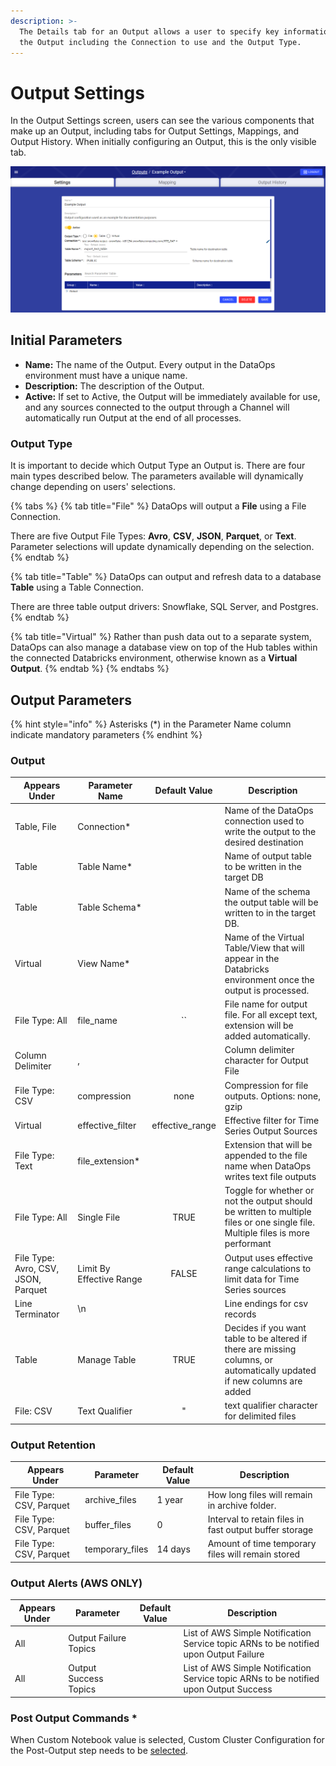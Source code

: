 ```yaml
---
description: >-
  The Details tab for an Output allows a user to specify key information about
  the Output including the Connection to use and the Output Type.
---
```


# Output Settings

In the Output Settings screen, users can see the various components that make up an Output, including tabs for Output Settings, Mappings, and Output History. When initially configuring an Output, this is the only visible tab.

![](<../../.gitbook/assets/image (308).png>)

## Initial Parameters

* **Name:** The name of the Output. Every output in the DataOps environment must have a unique name.
* **Description:** The description of the Output.
* **Active:** If set to Active, the Output will be immediately available for use, and any sources connected to the output through a Channel will automatically run Output at the end of all processes.

### Output Type

It is important to decide which Output Type an Output is. There are four main types described below. The parameters available will dynamically change depending on users' selections.

{% tabs %}
{% tab title="File" %}
DataOps will output a **File** using a File Connection.

There are five Output File Types: **Avro**, **CSV**, **JSON**, **Parquet**, or **Text**. Parameter selections will update dynamically depending on the selection.
{% endtab %}

{% tab title="Table" %}
DataOps can output and refresh data to a database **Table** using a Table Connection.

There are three table output drivers: Snowflake, SQL Server, and Postgres.
{% endtab %}

{% tab title="Virtual" %}
Rather than push data out to a separate system, DataOps can also manage a database view on top of the Hub tables within the connected Databricks environment, otherwise known as a **Virtual Output**.
{% endtab %}
{% endtabs %}

## Output Parameters

{% hint style="info" %}
Asterisks (\*) in the Parameter Name column indicate mandatory parameters
{% endhint %}

### Output

| Appears Under                       | Parameter Name           |   Default Value  | Description                                                                                                                    |
| ----------------------------------- | ------------------------ | :--------------: | ------------------------------------------------------------------------------------------------------------------------------ |
| Table, File                         | Connection\*             |                  | Name of the DataOps connection used to write the output to the desired destination                                             |
| Table                               | Table Name\*             |                  | Name of output table to be written in the target DB                                                                            |
| Table                               | Table Schema\*           |                  | Name of the schema the output table will be written to in the target DB.                                                       |
| Virtual                             | View Name\*              |                  | Name of the Virtual Table/View that will appear in the Databricks environment once the output is processed.                    |
| File Type: All                      | file\_name               |        ``        | File name for output file. For all except text, extension will be added automatically.                                         |
| Column Delimiter                    | ,                        |                  | Column delimiter character for Output File                                                                                     |
| File Type: CSV                      | compression              |       none       | Compression for file outputs. Options: none, gzip                                                                              |
| Virtual                             | effective\_filter        | effective\_range | Effective filter for Time Series Output Sources                                                                                |
| File Type: Text                     | file\_extension\*        |                  | Extension that will be appended to the file name when DataOps writes text file outputs                                         |
| File Type: All                      | Single File              |       TRUE       | Toggle for whether or not the output should be written to multiple files or one single file. Multiple files is more performant |
| File Type: Avro, CSV, JSON, Parquet | Limit By Effective Range |       FALSE      | Output uses effective range calculations to limit data for Time Series sources                                                 |
| Line Terminator                     | \n                       |                  | Line endings for csv records                                                                                                   |
| Table                               | Manage Table             |       TRUE       | Decides if you want table to be altered if there are missing columns, or automatically updated if new columns are added        |
| File: CSV                           | Text Qualifier           |         "        | text qualifier character for delimited files                                                                                   |

### Output Retention

| Appears Under           | Parameter        | Default Value | Description                                            |
| ----------------------- | ---------------- | ------------- | ------------------------------------------------------ |
| File Type: CSV, Parquet | archive\_files   | 1 year        | How long files will remain in archive folder.          |
| File Type: CSV, Parquet | buffer\_files    | 0             | Interval to retain files in fast output buffer storage |
| File Type: CSV, Parquet | temporary\_files | 14 days       | Amount of time temporary files will remain stored      |

### Output Alerts (AWS ONLY)

| Appears Under | Parameter             | Default Value | Description                                                                           |
| ------------- | --------------------- | ------------- | ------------------------------------------------------------------------------------- |
| All           | Output Failure Topics |               | List of AWS Simple Notification Service topic ARNs to be notified upon Output Failure |
| All           | Output Success Topics |               | List of AWS Simple Notification Service topic ARNs to be notified upon Output Success |

### Post Output Commands \*

When Custom Notebook value is selected, Custom Cluster Configuration for the Post-Output step needs to be [selected](../system-configuration/cluster-and-process-configuration-overview/cluster-configuration/cluster-configuration-for-custom-processing-steps.md#configure-cluster-for-custom-post-output).
